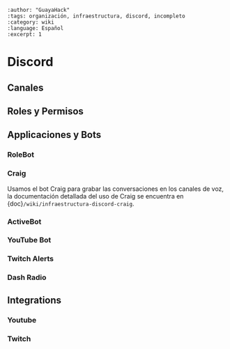 ```{post} 2023-07-24
:author: "GuayaHack"
:tags: organización, infraestructura, discord, incompleto
:category: wiki
:language: Español
:excerpt: 1
```

# Discord

## Canales


## Roles y Permisos


## Applicaciones y Bots

### RoleBot

### Craig

Usamos el bot Craig para grabar las conversaciones en los canales de voz, la documentación detallada del uso de Craig se encuentra en {doc}`/wiki/infraestructura-discord-craig`.

### ActiveBot

### YouTube Bot

### Twitch Alerts

### Dash Radio


## Integrations

### Youtube

### Twitch


